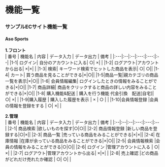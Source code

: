# 機能一覧
### サンプルECサイト機能一覧
#### Aso Sports
**1.フロント**  
 | 番号 | 機能名 | 内容 | データ入力 | データ出力 | 備考 |
 |:---|:--|:--|:---:|:---:|:--|
 |1-1| ログイン|  自分のアカウントに入る| ○| ×| |
 |1-2| ログアウト|アカウントから出る| ×|×| |
 |1-3| 検索| キーワード検索でヒットした商品を表示| ○| ○||
 |1-4| カート| 買う商品を見ることができる|×|○||
 |1-5|商品一覧|親カテゴリの商品一覧を表示|×|○||
 |1-6| 会員情報編集| ログインしたときの情報をみることができる|×|○||
 |1-7| 商品詳細| 商品をクリックすると商品の詳しい内容をみることができる|×|○||
 |1-8| 購入機能&配送 | 購入を行う機能 代金引換　配送[自宅]| ○| ×| |
 |1-9|購入履歴 | 購入した履歴を表示 | × | ○ | |
 |1-10|会員情報登録 |会員の情報を登録をする | ○| ×| |
 
 **2.管理**  
 | 番号 | 機能名 | 内容 | データ入力 | データ出力 | 備考 |
 |:--|:--|:--|:---:|:---:|:--|
 |2-1| 商品検索 |欲しいものを探す|○|○||
 |2-2| 商品情報登録 |新しい商品を登録する|○|×||
 |2-3| 商品一覧 |売っている商品をみることができる|×|×||
 |2-4| 在庫情報 |在庫が余っている商品をみることができる|×|○||
 |2-5| 会員情報検索 |会員の情報をみることができる|○|○||
 |2-6| ログイン |管理アカウントに入る | ○| ×| |
 |2-7| ログアウト|管理アカウントから出る| ×|×| |
 |2-8| 売上確認 |どの商品がどれだけ売れたか確認 | ○| ○| |

